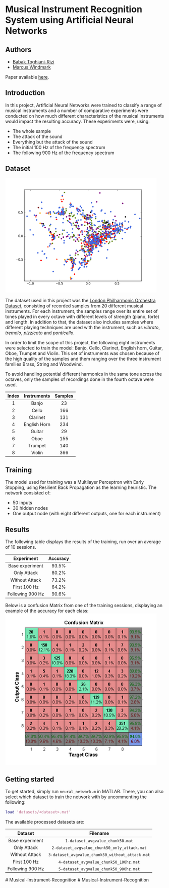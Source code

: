 # Musical Instrument Recognition System using Artificial Neural Networks


## Authors

* [Babak Toghiani-Rizi](https://github.com/babaktr)
* [Marcus Windmark](https://github.com/windmark)

Paper available [here](https://arxiv.org/abs/1705.04971).


## Introduction

In this project, Artificial Neural Networks were trained to classify a range of musical instruments and a number of comparative experiments were conducted on how much different characteristics of the musical instruments would impact the resulting accuracy. These experiments were, using:

* The whole sample
* The attack of the sound
* Everything but the attack of the sound
* The initial 100 Hz of the frequency spectrum
* The following 900 Hz of the frequency spectrum

## Dataset
<img src="plots/pca.png" width="480px">

The dataset used in this project was the [London Philharmonic Orchestra Dataset](http://www.philharmonia.co.uk/explore/make_music), consisting of recorded samples from 20 different musical instruments. For each instrument, the samples range over its entire set of tones played in every octave with different levels of strength (piano, forte) and length. In addition to that, the dataset also includes samples where different playing techniques are used with the instrument, such as _vibrato_, _tremolo_, _pizzicato_ and _ponticello_.

In order to limit the scope of this project, the following eight instruments were selected to train the model: Banjo, Cello, Clarinet, English horn, Guitar, Oboe, Trumpet and Violin. This set of instruments was chosen because of the high quality of the samples and them ranging over the three instrument families Brass, String and Woodwind. 

To avoid handling potential different harmonics in the same tone across the octaves, only the samples of recordings done in the fourth octave were used.

| Index 	| Instruments 	| Samples |
| :---:	| :----------: 	| :-----:	|
| 1			| Banjo			| 23 		|
| 2  		| Cello 			| 166 		|
| 3			| Clarinet		| 131		|
| 4 		| English Horn	| 234 		|
| 5			| Guitar			| 29		|
| 6			| Oboe				| 155		|
| 7			| Trumpet			| 140		|
| 8			| Violin			| 366		|

## Training
The model used for training was a Multilayer Perceptron with Early Stopping, using Resilient Back Propagation as the learning heuristic. The network consisted of:

* 50 inputs
* 30 hidden nodes
* One output node (with eight different outputs, one for each instrument)

## Results

The following table displays the results of the training, run over an average of 10 sessions.

| Experiment			| Accuracy 		|
| :------------:		| :-----------: 	|
| Base experiment	| 93.5%			|
| Only Attack			| 80.2%			|
| Without Attack		| 73.2%			|
| First 100 Hz		| 64.2%			|
| Following 900 Hz	| 90.6%			|

Below is a confusion Matrix from one of the training sessions, displaying an example of the accuracy for each class:
<img src="plots/confusion-matrix_base-experiment.png" width="480px">


## Getting started
To get started, simply run ```neural_network.m``` in MATLAB.
There, you can also select which dataset to train the network with by uncommenting the following:

```MATLAB
load 'datasets/<dataset>.mat'
```

The available processed datasets are:

| Dataset				| Filename 		|
| :------------:		| :-------------: 	|
| Base experiment	| ```1-dataset_avgvalue_chunk50.mat``` |
| Only Attack			| ```2-dataset_avgvalue_chunk50_only_attack.mat``` |
| Without Attack		| ```3-dataset_avgvalue_chunk50_without_attack.mat``` |
| First 100 Hz		| ```4-dataset_avgvalue_chunk50_100hz.mat``` |
| Following 900 Hz	| ```5-dataset_avgvalue_chunk50_900hz.mat``` |
#   M u s i c a l - I n s t r u m e n t - R e c o g n i t i o n 
 
 #   M u s i c a l - I n s t r u m e n t - R e c o g n i t i o n 
 
 